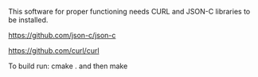 

This software for proper functioning needs CURL and JSON-C libraries to be installed.

https://github.com/json-c/json-c

https://github.com/curl/curl

To build run:
              cmake .
              and then make
